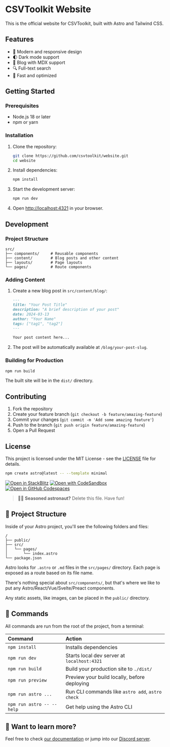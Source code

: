 # CSVToolkit Website

This is the official website for CSVToolkit, built with Astro and Tailwind CSS.

## Features

- 🎨 Modern and responsive design
- 🌓 Dark mode support
- 📝 Blog with MDX support
- 🔍 Full-text search
- 🚀 Fast and optimized

## Getting Started

### Prerequisites

- Node.js 18 or later
- npm or yarn

### Installation

1. Clone the repository:
   ```bash
   git clone https://github.com/csvtoolkit/website.git
   cd website
   ```

2. Install dependencies:
   ```bash
   npm install
   ```

3. Start the development server:
   ```bash
   npm run dev
   ```

4. Open [http://localhost:4321](http://localhost:4321) in your browser.

## Development

### Project Structure

```
src/
├── components/     # Reusable components
├── content/        # Blog posts and other content
├── layouts/        # Page layouts
└── pages/          # Route components
```

### Adding Content

1. Create a new blog post in `src/content/blog/`:
   ```md
   ---
   title: "Your Post Title"
   description: "A brief description of your post"
   date: 2024-03-13
   author: "Your Name"
   tags: ["tag1", "tag2"]
   ---

   Your post content here...
   ```

2. The post will be automatically available at `/blog/your-post-slug`.

### Building for Production

```bash
npm run build
```

The built site will be in the `dist/` directory.

## Contributing

1. Fork the repository
2. Create your feature branch (`git checkout -b feature/amazing-feature`)
3. Commit your changes (`git commit -m 'Add some amazing feature'`)
4. Push to the branch (`git push origin feature/amazing-feature`)
5. Open a Pull Request

## License

This project is licensed under the MIT License - see the [LICENSE](LICENSE) file for details.

```sh
npm create astro@latest -- --template minimal
```

[![Open in StackBlitz](https://developer.stackblitz.com/img/open_in_stackblitz.svg)](https://stackblitz.com/github/withastro/astro/tree/latest/examples/minimal)
[![Open with CodeSandbox](https://assets.codesandbox.io/github/button-edit-lime.svg)](https://codesandbox.io/p/sandbox/github/withastro/astro/tree/latest/examples/minimal)
[![Open in GitHub Codespaces](https://github.com/codespaces/badge.svg)](https://codespaces.new/withastro/astro?devcontainer_path=.devcontainer/minimal/devcontainer.json)

> 🧑‍🚀 **Seasoned astronaut?** Delete this file. Have fun!

## 🚀 Project Structure

Inside of your Astro project, you'll see the following folders and files:

```text
/
├── public/
├── src/
│   └── pages/
│       └── index.astro
└── package.json
```

Astro looks for `.astro` or `.md` files in the `src/pages/` directory. Each page is exposed as a route based on its file name.

There's nothing special about `src/components/`, but that's where we like to put any Astro/React/Vue/Svelte/Preact components.

Any static assets, like images, can be placed in the `public/` directory.

## 🧞 Commands

All commands are run from the root of the project, from a terminal:

| Command                   | Action                                           |
| :------------------------ | :----------------------------------------------- |
| `npm install`             | Installs dependencies                            |
| `npm run dev`             | Starts local dev server at `localhost:4321`      |
| `npm run build`           | Build your production site to `./dist/`          |
| `npm run preview`         | Preview your build locally, before deploying     |
| `npm run astro ...`       | Run CLI commands like `astro add`, `astro check` |
| `npm run astro -- --help` | Get help using the Astro CLI                     |

## 👀 Want to learn more?

Feel free to check [our documentation](https://docs.astro.build) or jump into our [Discord server](https://astro.build/chat).
